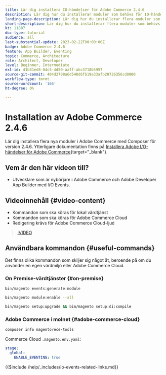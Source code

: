 ```yaml
---
title: Lär dig installera IO-händelser för Adobe Commerce 2.4.6
description: Lär dig hur du installerar moduler som behövs för IO-händelser i Adobe Commerce 2.4.6 för användning i Adobe Developer App Builder
landing-page-description: Lär dig hur du installerar flera moduler som behövs för Adobe Commerce 2.4.6.
short-description: Lär dig hur du installerar flera moduler som behövs för Adobe Commerce 2.4.6.
kt: 11887
doc-type: tutorial
audience: all
last-substantial-update: 2023-02-22T00:00:00Z
badge: Adobe Commerce 2.4.6
feature: App Builder, Eventing
topic: Commerce, Architecture
role: Architect, Developer
level: Beginner, Intermediate
exl-id: 41b31ed8-04c5-4d50-aaff-abc3718b5957
source-git-commit: 404d2708a6d540d6fb19a33afb20726356cd8000
workflow-type: tm+mt
source-wordcount: '166'
ht-degree: 0%

---
```


# Installation av Adobe Commerce 2.4.6

Lär dig installera flera nya moduler i Adobe Commerce med Composer för version 2.4.6. Ytterligare dokumentation finns på [Installera Adobe I/O-händelser för Adobe Commerce](https://developer.adobe.com/commerce/events/get-started/installation/){target="_blank"}.

## Vem är den här videon till?

* Utvecklare som är nybörjare i Adobe Commerce och Adobe Developer App Builder med I/O Events.

## Videoinnehåll {#video-content}

* Kommandon som ska köras för lokal värdtjänst
* Kommandon som ska köras för Adobe Commerce Cloud
* Redigering krävs för Adobe Commerce Cloud-ljud

>[!VIDEO](https://video.tv.adobe.com/v/3415795?quality=12&learn=on)

## Användbara kommandon {#useful-commands}

Det finns olika kommandon som skiljer sig något åt, beroende på om du använder en egen värdmiljö eller Adobe Commerce Cloud.

### On Premise-värdtjänster {#on-premise}

```bash
bin/magento events:generate:module

bin/magento module:enable --all

bin/magento setup:upgrade && bin/magento setup:di:compile
```

### Adobe Commerce i molnet {#adobe-commerce-cloud}

```bash
composer info magento/ece-tools
```

Commerce Cloud `.magento.env.yaml`:

```yaml
stage:
  global:
    ENABLE_EVENTING: true
```

{{$include /help/_includes/io-events-related-links.md}}
